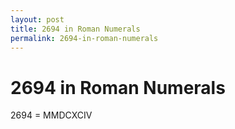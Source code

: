 ```yaml
---
layout: post
title: 2694 in Roman Numerals
permalink: 2694-in-roman-numerals
---
```


# 2694 in Roman Numerals

2694 = MMDCXCIV
